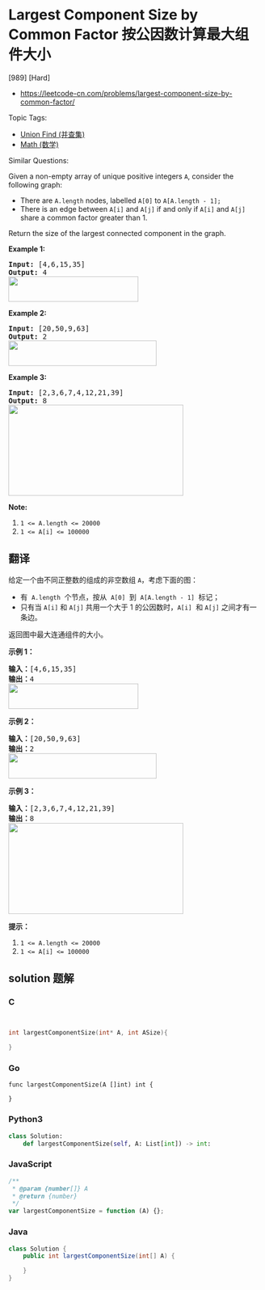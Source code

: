 # Largest Component Size by Common Factor 按公因数计算最大组件大小

[989] [Hard]

- https://leetcode-cn.com/problems/largest-component-size-by-common-factor/

Topic Tags:

- [Union Find (并查集)](https://leetcode-cn.com/tag/union-find/)
- [Math (数学)](https://leetcode-cn.com/tag/math/)

Similar Questions:

Given a non-empty array of unique positive integers `A`, consider the following graph:

- There are `A.length` nodes, labelled `A[0]` to `A[A.length - 1];`
- There is an edge between `A[i]` and `A[j]` if and only if `A[i]` and `A[j]` share a common factor greater than 1.

Return the size of the largest connected component in the graph.

**Example 1:**

<pre><strong>Input: </strong><span id="example-input-1-1">[4,6,15,35]</span>
<strong>Output: </strong><span id="example-output-1">4</span>
<span><img alt="" src="https://assets.leetcode.com/uploads/2018/12/01/ex1.png" style="width: 257px; height: 50px;"></span>
</pre>

**Example 2:**

<pre><strong>Input: </strong><span id="example-input-2-1">[20,50,9,63]</span>
<strong>Output: </strong><span id="example-output-2">2</span>
<span><img alt="" src="https://assets.leetcode.com/uploads/2018/12/01/ex2.png" style="width: 293px; height: 50px;"></span>
</pre>

**Example 3:**

<pre><strong>Input: </strong><span id="example-input-3-1">[2,3,6,7,4,12,21,39]</span>
<strong>Output: </strong><span id="example-output-3">8</span>
<span><img alt="" src="https://assets.leetcode.com/uploads/2018/12/01/ex3.png" style="width: 346px; height: 180px;"></span>
</pre>

**Note:**

1.  `1 <= A.length <= 20000`
2.  `1 <= A[i] <= 100000`

## 翻译

给定一个由不同正整数的组成的非空数组 `A`，考虑下面的图：

- 有  `A.length`  个节点，按从  `A[0]`  到  `A[A.length - 1]`  标记；
- 只有当 `A[i]` 和 `A[j]` 共用一个大于 1 的公因数时，`A[i]`  和 `A[j]` 之间才有一条边。

返回图中最大连通组件的大小。

**示例 1：**

<pre><strong>输入：</strong>[4,6,15,35]
<strong>输出：</strong>4
<img alt="" src="https://assets.leetcode-cn.com/aliyun-lc-upload/uploads/2018/12/01/ex1.png" style="height: 50px; width: 257px;">
</pre>

**示例 2：**

<pre><strong>输入：</strong>[20,50,9,63]
<strong>输出：</strong>2
<img alt="" src="https://assets.leetcode-cn.com/aliyun-lc-upload/uploads/2018/12/01/ex2.png" style="height: 50px; width: 293px;">
</pre>

**示例 3：**

<pre><strong>输入：</strong>[2,3,6,7,4,12,21,39]
<strong>输出：</strong>8
<img alt="" src="https://assets.leetcode-cn.com/aliyun-lc-upload/uploads/2018/12/01/ex3.png" style="height: 180px; width: 346px;">
</pre>

**提示：**

1.  `1 <= A.length <= 20000`
2.  `1 <= A[i] <= 100000`

## solution 题解

### C

```c


int largestComponentSize(int* A, int ASize){

}


```

### Go

```golang
func largestComponentSize(A []int) int {

}
```

### Python3

```python
class Solution:
    def largestComponentSize(self, A: List[int]) -> int:

```

### JavaScript

```javascript
/**
 * @param {number[]} A
 * @return {number}
 */
var largestComponentSize = function (A) {};
```

### Java

```java
class Solution {
    public int largestComponentSize(int[] A) {

    }
}
```
